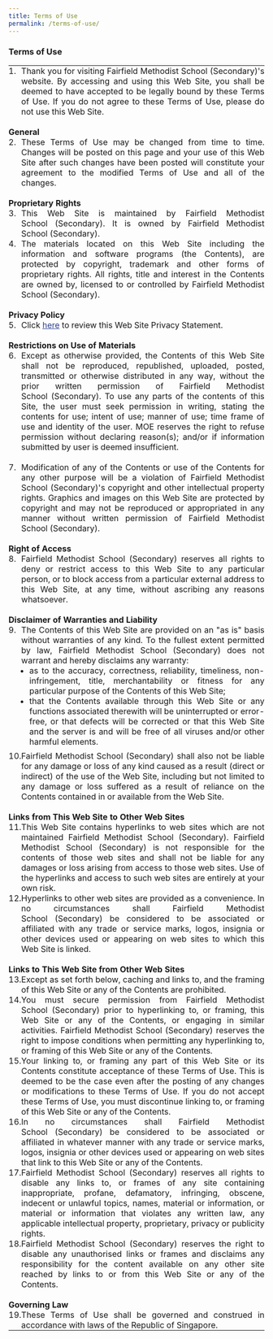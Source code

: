 ```yaml
---
title: Terms of Use
permalink: /terms-of-use/
---
```

### Terms of Use

<table style="margin: 0px; outline: 0px; padding: 0px; border-collapse: collapse; text-align: justify;" class="mceItemTable" frame="void" cellspacing="1" cellpadding="5" border="0"><tbody style="margin: 0px; outline: 0px; padding: 0px;"><tr style="margin: 0px; outline: 0px; padding: 0px;"><td style="margin: 0px; outline: 0px; padding: 0px;" scope="" dir="" lang="" valign="top" align=""><span style="margin: 0px; outline: 0px; padding: 0px;" id="" class="Apple-style-span">1.</span></td><td style="margin: 0px; outline: 0px; padding: 0px;" scope="" dir="" lang="" valign="top" align=""><span style="margin: 0px; outline: 0px; padding: 0px;" id="" class="Apple-style-span">Thank you for visiting Fairfield Methodist School&nbsp;(Secondary)'s website. By accessing and using this Web Site, you shall be deemed to have accepted to be legally bound by these Terms of Use. If you do not agree to these Terms of Use, please do not use this Web Site.&nbsp;<br style="margin: 0px; outline: 0px; padding: 0px;"><br style="margin: 0px; outline: 0px; padding: 0px;"></span></td></tr><tr style="margin: 0px; outline: 0px; padding: 0px;"><td style="margin: 0px; outline: 0px; padding: 0px;" scope="" dir="" lang="" valign="top" align="" colspan="2" id=""><span style="margin: 0px; outline: 0px; padding: 0px;" id="" class="Apple-style-span"><span style="margin: 0px; outline: 0px; padding: 0px; font-weight: bold;" class="Apple-style-span">General</span></span></td></tr><tr style="margin: 0px; outline: 0px; padding: 0px;"><td style="margin: 0px; outline: 0px; padding: 0px;" scope="" dir="" lang="" valign="top" align=""><span style="margin: 0px; outline: 0px; padding: 0px;" id="" class="Apple-style-span">2.</span></td><td style="margin: 0px; outline: 0px; padding: 0px;" scope="" dir="" lang="" valign="top" align=""><span style="margin: 0px; outline: 0px; padding: 0px;" id="" class="Apple-style-span">These Terms of Use may be changed from time to time. Changes will be posted on this page and your use of this Web Site after such changes have been posted will constitute your agreement to the modified Terms of Use and all of the changes.&nbsp;<br style="margin: 0px; outline: 0px; padding: 0px;"><br style="margin: 0px; outline: 0px; padding: 0px;"></span></td></tr><tr style="margin: 0px; outline: 0px; padding: 0px;"><td style="margin: 0px; outline: 0px; padding: 0px;" scope="" dir="" lang="" valign="top" align="" id="" colspan="2"><span style="margin: 0px; outline: 0px; padding: 0px;" id="" class="Apple-style-span"><span style="margin: 0px; outline: 0px; padding: 0px; font-weight: bold;" class="Apple-style-span">Proprietary Rights&nbsp;</span></span></td></tr><tr style="margin: 0px; outline: 0px; padding: 0px;"><td style="margin: 0px; outline: 0px; padding: 0px;" scope="" dir="" lang="" valign="top" align=""><span style="margin: 0px; outline: 0px; padding: 0px;" id="" class="Apple-style-span">3.</span></td><td style="margin: 0px; outline: 0px; padding: 0px;" scope="" dir="" lang="" valign="top" align=""><span style="margin: 0px; outline: 0px; padding: 0px;" id="" class="Apple-style-span">This Web Site is maintained by&nbsp;</span>Fairfield Methodist School&nbsp;(Secondary)<span style="margin: 0px; outline: 0px; padding: 0px;" id="" class="Apple-style-span">. It is owned by&nbsp;</span>Fairfield Methodist School&nbsp;(Secondary)<span style="margin: 0px; outline: 0px; padding: 0px;" class="Apple-style-span">.</span></td></tr><tr style="margin: 0px; outline: 0px; padding: 0px;"><td style="margin: 0px; outline: 0px; padding: 0px;" scope="" dir="" lang="" valign="top" align=""><span style="margin: 0px; outline: 0px; padding: 0px;" id="" class="Apple-style-span">4.</span></td><td style="margin: 0px; outline: 0px; padding: 0px;" scope="" dir="" lang="" valign="top" align=""><span style="margin: 0px; outline: 0px; padding: 0px;" id="" class="Apple-style-span">The materials located on this Web Site including the information and software programs (the Contents), are protected by copyright, trademark and other forms of proprietary rights. All rights, title and interest in the Contents are owned by, licensed to or controlled by&nbsp;</span>Fairfield Methodist School&nbsp;(Secondary)<span style="margin: 0px; outline: 0px; padding: 0px;" class="Apple-style-span">.&nbsp;<br style="margin: 0px; outline: 0px; padding: 0px;"><br style="margin: 0px; outline: 0px; padding: 0px;"></span></td></tr><tr style="margin: 0px; outline: 0px; padding: 0px;"><td style="margin: 0px; outline: 0px; padding: 0px;" scope="" dir="" lang="" valign="top" align="" id="" colspan="2"><span style="margin: 0px; outline: 0px; padding: 0px;" id="" class="Apple-style-span"><span style="margin: 0px; outline: 0px; padding: 0px; font-weight: bold;" class="Apple-style-span">Privacy Policy</span></span></td></tr><tr style="margin: 0px; outline: 0px; padding: 0px;"><td style="margin: 0px; outline: 0px; padding: 0px;" scope="" dir="" lang="" valign="top" align=""><span style="margin: 0px; outline: 0px; padding: 0px;" id="" class="Apple-style-span">5.</span></td><td style="margin: 0px; outline: 0px; padding: 0px;" scope="" dir="" lang="" valign="top" align="">Click<span>&nbsp;</span><a style="margin: 0px; outline: 0px; padding: 0px; color: rgb(45, 64, 145); text-decoration: underline;" target="" href="https://fairfieldmethodistsec-moe-edu-sg-admin.cwp.sg/others/privacy-statement">here</a><span>&nbsp;</span>to review this Web Site Privacy Statement.&nbsp;<br style="margin: 0px; outline: 0px; padding: 0px;"><br style="margin: 0px; outline: 0px; padding: 0px;"></td></tr><tr style="margin: 0px; outline: 0px; padding: 0px;"><td style="margin: 0px; outline: 0px; padding: 0px;" scope="" dir="" lang="" valign="top" align="" id="" colspan="2"><span style="margin: 0px; outline: 0px; padding: 0px;" id="" class="Apple-style-span"><span style="margin: 0px; outline: 0px; padding: 0px; font-weight: bold;" class="Apple-style-span">Restrictions on Use of Materials&nbsp;</span></span></td></tr><tr style="margin: 0px; outline: 0px; padding: 0px;"><td style="margin: 0px; outline: 0px; padding: 0px;" scope="" dir="" lang="" valign="top" align=""><span style="margin: 0px; outline: 0px; padding: 0px;" id="" class="Apple-style-span">6.</span></td><td style="margin: 0px; outline: 0px; padding: 0px;" scope="" dir="" lang="" valign="top" align=""><span style="margin: 0px; outline: 0px; padding: 0px;" id="" class="Apple-style-span">Except as otherwise provided, the Contents of this Web Site shall not be reproduced, republished, uploaded, posted, transmitted or otherwise distributed in any way, without the prior written permission of&nbsp;</span>Fairfield Methodist School&nbsp;(Secondary)<span style="margin: 0px; outline: 0px; padding: 0px;" class="Apple-style-span">. To use any parts of the contents of this Site, the user must seek permission in writing, stating the contents for use; intent of use; manner of use; time frame of use and identity of the user. MOE reserves the right to refuse permission without declaring reason(s); and/or if information submitted by user is deemed insufficient.&nbsp;<br style="margin: 0px; outline: 0px; padding: 0px;"><br style="margin: 0px; outline: 0px; padding: 0px;"></span></td></tr><tr style="margin: 0px; outline: 0px; padding: 0px;"><td style="margin: 0px; outline: 0px; padding: 0px;" scope="" dir="" lang="" valign="top" align=""><span style="margin: 0px; outline: 0px; padding: 0px;" id="" class="Apple-style-span">7.</span></td><td style="margin: 0px; outline: 0px; padding: 0px;" scope="" dir="" lang="" valign="top" align=""><span style="margin: 0px; outline: 0px; padding: 0px;" id="" class="Apple-style-span">Modification of any of the Contents or use of the Contents for any other purpose will be a violation of&nbsp;</span>Fairfield Methodist School&nbsp;(Secondary)<span style="margin: 0px; outline: 0px; padding: 0px;" id="" class="Apple-style-span">'s copyright and other intellectual property rights. Graphics and images on this Web Site are protected by copyright and may not be reproduced or appropriated in any manner without written permission of&nbsp;</span>Fairfield Methodist School&nbsp;(Secondary)<span style="margin: 0px; outline: 0px; padding: 0px;" class="Apple-style-span">.<br style="margin: 0px; outline: 0px; padding: 0px;"><br style="margin: 0px; outline: 0px; padding: 0px;"></span></td></tr><tr style="margin: 0px; outline: 0px; padding: 0px;"><td style="margin: 0px; outline: 0px; padding: 0px;" scope="" dir="" lang="" valign="top" align="" id="" colspan="2"><span style="margin: 0px; outline: 0px; padding: 0px; font-weight: bold;" class="Apple-style-span">Right of Access</span>&nbsp;</td></tr><tr style="margin: 0px; outline: 0px; padding: 0px;"><td style="margin: 0px; outline: 0px; padding: 0px;" scope="" dir="" lang="" valign="top" align=""><span style="margin: 0px; outline: 0px; padding: 0px;" id="" class="Apple-style-span">8.</span></td><td style="margin: 0px; outline: 0px; padding: 0px;" scope="" dir="" lang="" valign="top" align="">Fairfield Methodist School&nbsp;(Secondary)<span style="margin: 0px; outline: 0px; padding: 0px;" id="" class="Apple-style-span">&nbsp;reserves all rights to deny or restrict access to this Web Site to any particular person, or to block access from a particular external address to this Web Site, at any time, without ascribing any reasons whatsoever.&nbsp;<br style="margin: 0px; outline: 0px; padding: 0px;"><br style="margin: 0px; outline: 0px; padding: 0px;"></span></td></tr><tr style="margin: 0px; outline: 0px; padding: 0px;"><td style="margin: 0px; outline: 0px; padding: 0px;" scope="" dir="" lang="" valign="top" align="" id="" colspan="2"><span style="margin: 0px; outline: 0px; padding: 0px; font-weight: bold;" class="Apple-style-span">Disclaimer of Warranties and Liability</span>&nbsp;</td></tr><tr style="margin: 0px; outline: 0px; padding: 0px;"><td style="margin: 0px; outline: 0px; padding: 0px;" scope="" dir="" lang="" valign="top" align=""><span style="margin: 0px; outline: 0px; padding: 0px;" id="" class="Apple-style-span">9.</span></td><td style="margin: 0px; outline: 0px; padding: 0px;" scope="" dir="" lang="" valign="top" align=""><span style="margin: 0px; outline: 0px; padding: 0px;" id="" class="Apple-style-span">The Contents of this Web Site are provided on an "as is" basis without warranties of any kind. To the fullest extent permitted by law,&nbsp;</span>Fairfield Methodist School&nbsp;(Secondary)<span style="margin: 0px; outline: 0px; padding: 0px;" class="Apple-style-span">&nbsp;does not warrant and hereby disclaims any warranty:&nbsp;<br style="margin: 0px; outline: 0px; padding: 0px;"><ul style="margin: 0px 0px 0.5em 1em; outline: 0px; padding: 0px;"><li style="margin: 0px; outline: 0px; padding: 0px;">as to the accuracy, correctness, reliability, timeliness, non-infringement, title, merchantability or fitness for any particular purpose of the Contents of this Web Site;&nbsp;</li><li style="margin: 0px; outline: 0px; padding: 0px;">that the Contents available through this Web Site or any functions associated therewith will be uninterrupted or error-free, or that defects will be corrected or that this Web Site and the server is and will be free of all viruses and/or other harmful elements.&nbsp;</li></ul></span></td></tr><tr style="margin: 0px; outline: 0px; padding: 0px;"><td style="margin: 0px; outline: 0px; padding: 0px;" scope="" dir="" lang="" valign="top" align=""><span style="margin: 0px; outline: 0px; padding: 0px;" id="" class="Apple-style-span">10.</span></td><td style="margin: 0px; outline: 0px; padding: 0px;" scope="" dir="" lang="" valign="top" align="">Fairfield Methodist School&nbsp;(Secondary)<span style="margin: 0px; outline: 0px; padding: 0px;" id="" class="Apple-style-span">&nbsp;shall also not be liable for any damage or loss of any kind caused as a result (direct or indirect) of the use of the Web Site, including but not limited to any damage or loss suffered as a result of reliance on the Contents contained in or available from the Web Site.&nbsp;<br style="margin: 0px; outline: 0px; padding: 0px;"><br style="margin: 0px; outline: 0px; padding: 0px;"></span></td></tr><tr style="margin: 0px; outline: 0px; padding: 0px;"><td style="margin: 0px; outline: 0px; padding: 0px;" scope="" dir="" lang="" valign="top" align="" id="" colspan="2"><span style="margin: 0px; outline: 0px; padding: 0px;" id="" class="Apple-style-span"><span style="margin: 0px; outline: 0px; padding: 0px; font-weight: bold;" class="Apple-style-span">Links from This Web Site to Other Web Sites&nbsp;</span></span></td></tr><tr style="margin: 0px; outline: 0px; padding: 0px;"><td style="margin: 0px; outline: 0px; padding: 0px;" scope="" dir="" lang="" valign="top" align=""><span style="margin: 0px; outline: 0px; padding: 0px;" id="" class="Apple-style-span">11.</span></td><td style="margin: 0px; outline: 0px; padding: 0px;" scope="" dir="" lang="" valign="top" align=""><span style="margin: 0px; outline: 0px; padding: 0px;" id="" class="Apple-style-span">This Web Site contains hyperlinks to web sites which are not maintained&nbsp;</span>Fairfield Methodist School&nbsp;(Secondary)<span style="margin: 0px; outline: 0px; padding: 0px;" id="" class="Apple-style-span">.&nbsp;</span>Fairfield Methodist School&nbsp;(Secondary)<span style="margin: 0px; outline: 0px; padding: 0px;" class="Apple-style-span">&nbsp;is not responsible for the contents of those web sites and shall not be liable for any damages or loss arising from access to those web sites. Use of the hyperlinks and access to such web sites are entirely at your own risk.&nbsp;</span></td></tr><tr style="margin: 0px; outline: 0px; padding: 0px;"><td style="margin: 0px; outline: 0px; padding: 0px;" scope="" dir="" lang="" valign="top" align=""><span style="margin: 0px; outline: 0px; padding: 0px;" id="" class="Apple-style-span">12.</span></td><td style="margin: 0px; outline: 0px; padding: 0px;" scope="" dir="" lang="" valign="top" align=""><span style="margin: 0px; outline: 0px; padding: 0px;" id="" class="Apple-style-span">Hyperlinks to other web sites are provided as a convenience. In no circumstances shall&nbsp;</span>Fairfield Methodist School&nbsp;(Secondary)<span style="margin: 0px; outline: 0px; padding: 0px;" class="Apple-style-span">&nbsp;be considered to be associated or affiliated with any trade or service marks, logos, insignia or other devices used or appearing on web sites to which this Web Site is linked.&nbsp;<br style="margin: 0px; outline: 0px; padding: 0px;"><br style="margin: 0px; outline: 0px; padding: 0px;"></span></td></tr><tr style="margin: 0px; outline: 0px; padding: 0px;"><td style="margin: 0px; outline: 0px; padding: 0px;" scope="" dir="" lang="" valign="top" align="" id="" colspan="2"><span style="margin: 0px; outline: 0px; padding: 0px;" id="" class="Apple-style-span"><span style="margin: 0px; outline: 0px; padding: 0px; font-weight: bold;" class="Apple-style-span">Links to This Web Site from Other Web Sites&nbsp;</span></span></td></tr><tr style="margin: 0px; outline: 0px; padding: 0px;"><td style="margin: 0px; outline: 0px; padding: 0px;" scope="" dir="" lang="" valign="top" align=""><span style="margin: 0px; outline: 0px; padding: 0px;" id="" class="Apple-style-span">13.</span></td><td style="margin: 0px; outline: 0px; padding: 0px;" scope="" dir="" lang="" valign="top" align=""><span style="margin: 0px; outline: 0px; padding: 0px;" id="" class="Apple-style-span">Except as set forth below, caching and links to, and the framing of this Web Site or any of the Contents are prohibited.&nbsp;</span></td></tr><tr style="margin: 0px; outline: 0px; padding: 0px;"><td style="margin: 0px; outline: 0px; padding: 0px;" scope="" dir="" lang="" valign="top" align=""><span style="margin: 0px; outline: 0px; padding: 0px;" id="" class="Apple-style-span">14.</span></td><td style="margin: 0px; outline: 0px; padding: 0px;" scope="" dir="" lang="" valign="top" align=""><span style="margin: 0px; outline: 0px; padding: 0px;" id="" class="Apple-style-span">You must secure permission from&nbsp;</span>Fairfield Methodist School&nbsp;(Secondary)<span style="margin: 0px; outline: 0px; padding: 0px;" id="" class="Apple-style-span">&nbsp;prior to hyperlinking to, or framing, this Web Site or any of the Contents, or engaging in similar activities.&nbsp;</span>Fairfield Methodist School&nbsp;(Secondary)<span style="margin: 0px; outline: 0px; padding: 0px;" class="Apple-style-span">&nbsp;reserves the right to impose conditions when permitting any hyperlinking to, or framing of this Web Site or any of the Contents.&nbsp;</span></td></tr><tr style="margin: 0px; outline: 0px; padding: 0px;"><td style="margin: 0px; outline: 0px; padding: 0px;" scope="" dir="" lang="" valign="top" align=""><span style="margin: 0px; outline: 0px; padding: 0px;" id="" class="Apple-style-span">15.</span></td><td style="margin: 0px; outline: 0px; padding: 0px;" scope="" dir="" lang="" valign="top" align=""><span style="margin: 0px; outline: 0px; padding: 0px;" id="" class="Apple-style-span">Your linking to, or framing any part of this Web Site or its Contents constitute acceptance of these Terms of Use. This is deemed to be the case even after the posting of any changes or modifications to these Terms of Use. If you do not accept these Terms of Use, you must discontinue linking to, or framing of this Web Site or any of the Contents.&nbsp;</span></td></tr><tr style="margin: 0px; outline: 0px; padding: 0px;"><td style="margin: 0px; outline: 0px; padding: 0px;" scope="" dir="" lang="" valign="top" align=""><span style="margin: 0px; outline: 0px; padding: 0px;" id="" class="Apple-style-span">16.</span></td><td style="margin: 0px; outline: 0px; padding: 0px;" scope="" dir="" lang="" valign="top" align=""><span style="margin: 0px; outline: 0px; padding: 0px;" id="" class="Apple-style-span">In no circumstances shall&nbsp;</span>Fairfield Methodist School&nbsp;(Secondary)<span style="margin: 0px; outline: 0px; padding: 0px;" class="Apple-style-span">&nbsp;be considered to be associated or affiliated in whatever manner with any trade or service marks, logos, insignia or other devices used or appearing on web sites that link to this Web Site or any of the Contents.&nbsp;</span></td></tr><tr style="margin: 0px; outline: 0px; padding: 0px;"><td style="margin: 0px; outline: 0px; padding: 0px;" scope="" dir="" lang="" valign="top" align=""><span style="margin: 0px; outline: 0px; padding: 0px;" id="" class="Apple-style-span">17.</span></td><td style="margin: 0px; outline: 0px; padding: 0px;" scope="" dir="" lang="" valign="top" align="">Fairfield Methodist School&nbsp;(Secondary)<span style="margin: 0px; outline: 0px; padding: 0px;" id="" class="Apple-style-span">&nbsp;reserves all rights to disable any links to, or frames of any site containing inappropriate, profane, defamatory, infringing, obscene, indecent or unlawful topics, names, material or information, or material or information that violates any written law, any applicable intellectual property, proprietary, privacy or publicity rights.&nbsp;</span></td></tr><tr style="margin: 0px; outline: 0px; padding: 0px;"><td style="margin: 0px; outline: 0px; padding: 0px;" scope="" dir="" lang="" valign="top" align=""><span style="margin: 0px; outline: 0px; padding: 0px;" id="" class="Apple-style-span">18.</span></td><td style="margin: 0px; outline: 0px; padding: 0px;" scope="" dir="" lang="" valign="top" align="">Fairfield Methodist School&nbsp;(Secondary)<span style="margin: 0px; outline: 0px; padding: 0px;" id="" class="Apple-style-span">&nbsp;reserves the right to disable any unauthorised links or frames and disclaims any responsibility for the content available on any other site reached by links to or from this Web Site or any of the Contents.<br style="margin: 0px; outline: 0px; padding: 0px;"><br style="margin: 0px; outline: 0px; padding: 0px;"></span></td></tr><tr style="margin: 0px; outline: 0px; padding: 0px;"><td style="margin: 0px; outline: 0px; padding: 0px;" scope="" dir="" lang="" valign="top" align="" id="" colspan="2"><span style="margin: 0px; outline: 0px; padding: 0px;" id="" class="Apple-style-span"><span style="margin: 0px; outline: 0px; padding: 0px; font-weight: bold;" class="Apple-style-span">Governing Law</span></span></td></tr><tr style="margin: 0px; outline: 0px; padding: 0px;"><td style="margin: 0px; outline: 0px; padding: 0px;" scope="" dir="" lang="" valign="top" align=""><span style="margin: 0px; outline: 0px; padding: 0px;" id="" class="Apple-style-span">19.</span></td><td style="margin: 0px; outline: 0px; padding: 0px;" scope="" dir="" lang="" valign="top" align=""><span style="margin: 0px; outline: 0px; padding: 0px;" id="" class="Apple-style-span">These Terms of Use shall be governed and construed in accordance with laws of the Republic of Singapore.&nbsp;</span></td></tr></tbody></table>